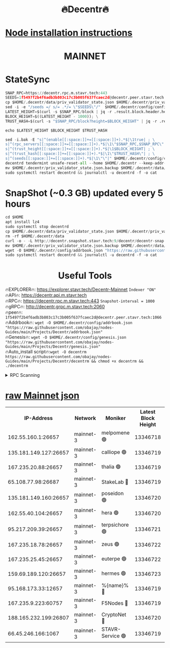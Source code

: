 <h1 align="center"> 🔥Decentr🔥</h1>

[Node installation instructions](https://github.com/obajay/nodes-Guides/tree/main/Projects/Decentr)
=
<h1 align="center"> MAINNET</h1>

# StateSync
```python
SNAP_RPC=https://decentr.rpc.m.stavr.tech:443
SEEDS=1f5497f2b4f6adb3b803c17c3b005f637fcaec2d@decentr.peer.stavr.tech:1066
cp $HOME/.decentr/data/priv_validator_state.json $HOME/.decentr/priv_validator_state.json.backup
sed -i -e "/seeds =/ s/= .*/= \"$SEEDS\"/"  $HOME/.decentr/config/config.toml
LATEST_HEIGHT=$(curl -s $SNAP_RPC/block | jq -r .result.block.header.height); \
BLOCK_HEIGHT=$((LATEST_HEIGHT - 1000)); \
TRUST_HASH=$(curl -s "$SNAP_RPC/block?height=$BLOCK_HEIGHT" | jq -r .result.block_id.hash)

echo $LATEST_HEIGHT $BLOCK_HEIGHT $TRUST_HASH

sed -i.bak -E "s|^(enable[[:space:]]+=[[:space:]]+).*$|\1true| ; \
s|^(rpc_servers[[:space:]]+=[[:space:]]+).*$|\1\"$SNAP_RPC,$SNAP_RPC\"| ; \
s|^(trust_height[[:space:]]+=[[:space:]]+).*$|\1$BLOCK_HEIGHT| ; \
s|^(trust_hash[[:space:]]+=[[:space:]]+).*$|\1\"$TRUST_HASH\"| ; \
s|^(seeds[[:space:]]+=[[:space:]]+).*$|\1\"\"|" $HOME/.decentr/config/config.toml
decentrd tendermint unsafe-reset-all --home $HOME/.decentr --keep-addr-book
mv $HOME/.decentr/priv_validator_state.json.backup $HOME/.decentr/data/priv_validator_state.json
sudo systemctl restart decentrd && journalctl -u decentrd -f -o cat
```
# SnapShot (~0.3 GB) updated every 5 hours
```python
cd $HOME
apt install lz4
sudo systemctl stop decentrd
cp $HOME/.decentr/data/priv_validator_state.json $HOME/.decentr/priv_validator_state.json.backup
rm -rf $HOME/.decentr/data
curl -o - -L http://decentr.snapshot.stavr.tech:9/decentr/decentr-snap.tar.lz4 | lz4 -c -d - | tar -x -C $HOME/.decentr --strip-components 2
mv $HOME/.decentr/priv_validator_state.json.backup $HOME/.decentr/data/priv_validator_state.json
wget -O $HOME/.decentr/config/addrbook.json "https://raw.githubusercontent.com/obajay/nodes-Guides/main/Projects/Decentr/addrbook.json"
sudo systemctl restart decentrd && journalctl -u decentrd -f -o cat
```

 <h1 align="center"> Useful Tools</h1>

🔥EXPLORER🔥:     https://explorer.stavr.tech/Decentr-Mainnet        `Indexer "ON"` \
🔥API🔥:          https://decentr.api.m.stavr.tech \
🔥RPC🔥:          https://decentr.rpc.m.stavr.tech:443              `Snapshot-interval = 1000` \
🔥gRPC🔥:         http://decentr.grpc.m.stavr.tech:2060 \
🔥peer🔥:         `1f5497f2b4f6adb3b803c17c3b005f637fcaec2d@decentr.peer.stavr.tech:1066` \
🔥Addrbook🔥:  `wget -O $HOME/.decentr/config/addrbook.json "https://raw.githubusercontent.com/obajay/nodes-Guides/main/Projects/Decentr/addrbook.json"` \
🔥Genesis🔥:  `wget -O $HOME/.decentr/config/genesis.json "https://raw.githubusercontent.com/obajay/nodes-Guides/main/Projects/Decentr/genesis.json"` \
🔥Auto_install script🔥:`wget -O decentrm https://raw.githubusercontent.com/obajay/nodes-Guides/main/Projects/Decentr/decentrm && chmod +x decentrm && ./decentrm`

<details>
<summary>RPC Scanning</summary>

<h2 align="center"> We scan nodes in real time every 4 hours. And we provide the final result of RPC endpoints.
We cannot influence the operation of these nodes in any way. </h2>


```python
If Voting Power is higher than 0 --> then the Node is a validator of the network and may be subject to attack and be a potential threat to the chain.
```
```python
We marked such validators with a red symbol
```

</details>

[raw Mainnet json](https://rpc-check.decentrm.stavr.tech/decentrm/rpc-decentrm-result.json)
=



<table><tr><th>IP-Address</th><th>Network</th><th>Moniker</th><th>Latest Block Height</th><th>Earliest Block Height</th><th>Catching Up</th><th>Tx Index</th><th>Voting Power</th><th>Scan Time</th></tr><tr><td>162.55.160.1:26657</td><td>mainnet-3</td><td>melpomene 🟢</td><td>13346718</td><td>1688950</td><td>False</td><td>on</td><td>0</td><td>2024-03-16T10:45:08.501874424UTC</td></tr><tr><td>135.181.149.127:26657</td><td>mainnet-3</td><td>calliope 🟢</td><td>13346719</td><td>1688950</td><td>False</td><td>on</td><td>0</td><td>2024-03-16T10:45:12.923002494UTC</td></tr><tr><td>167.235.20.88:26657</td><td>mainnet-3</td><td>thalia 🟢</td><td>13346719</td><td>1688950</td><td>False</td><td>on</td><td>0</td><td>2024-03-16T10:45:16.433588203UTC</td></tr><tr><td>65.108.77.98:26687</td><td>mainnet-3</td><td>StakeLab 🔴</td><td>13346719</td><td>1688950</td><td>False</td><td>on</td><td>5457764</td><td>2024-03-16T10:45:16.731898000UTC</td></tr><tr><td>135.181.149.160:26657</td><td>mainnet-3</td><td>poseidon 🟢</td><td>13346720</td><td>1688950</td><td>False</td><td>on</td><td>0</td><td>2024-03-16T10:45:21.133364280UTC</td></tr><tr><td>162.55.40.104:26657</td><td>mainnet-3</td><td>hera 🟢</td><td>13346720</td><td>1688950</td><td>False</td><td>on</td><td>0</td><td>2024-03-16T10:45:21.601369411UTC</td></tr><tr><td>95.217.209.39:26657</td><td>mainnet-3</td><td>terpsichore 🟢</td><td>13346721</td><td>1688950</td><td>False</td><td>on</td><td>0</td><td>2024-03-16T10:45:26.007622804UTC</td></tr><tr><td>167.235.18.78:26657</td><td>mainnet-3</td><td>zeus 🟢</td><td>13346722</td><td>1688950</td><td>False</td><td>on</td><td>0</td><td>2024-03-16T10:45:32.327448198UTC</td></tr><tr><td>167.235.25.45:26657</td><td>mainnet-3</td><td>euterpe 🟢</td><td>13346722</td><td>1688950</td><td>False</td><td>on</td><td>0</td><td>2024-03-16T10:45:34.586311560UTC</td></tr><tr><td>159.69.189.120:26657</td><td>mainnet-3</td><td>hermes 🟢</td><td>13346723</td><td>1688950</td><td>False</td><td>on</td><td>0</td><td>2024-03-16T10:45:36.841107649UTC</td></tr><tr><td>95.168.173.33:12657</td><td>mainnet-3</td><td>%{name}% 🔴</td><td>13346719</td><td>8964001</td><td>False</td><td>on</td><td>4280311</td><td>2024-03-16T10:45:13.958736344UTC</td></tr><tr><td>167.235.9.223:60757</td><td>mainnet-3</td><td>F5Nodes 🔴</td><td>13346719</td><td>12380001</td><td>False</td><td>off</td><td>562</td><td>2024-03-16T10:45:14.197623340UTC</td></tr><tr><td>188.165.232.199:26807</td><td>mainnet-3</td><td>CryptoNet 🔴</td><td>13346720</td><td>13242001</td><td>False</td><td>off</td><td>916234</td><td>2024-03-16T10:45:21.385827848UTC</td></tr><tr><td>66.45.246.166:1067</td><td>mainnet-3</td><td>STAVR-Service 🟢</td><td>13346719</td><td>13343001</td><td>False</td><td>on</td><td>0</td><td>2024-03-16T10:45:13.462866971UTC</td></tr></table>
